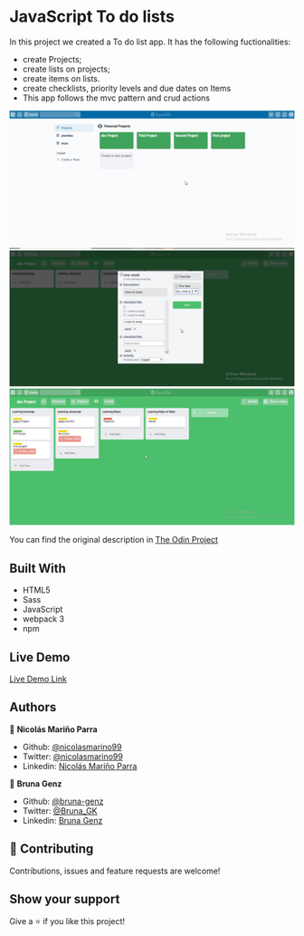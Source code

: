 # JavaScript To do lists

In this project we created a To do list app. It has the following fuctionalities:
- create Projects;
- create lists on projects;
- create items on lists.
- create checklists, priority levels and due dates on Items
- This app follows the mvc pattern and crud actions

![screenshot](src/assets/images/SuperToDo1.jpg)
![screenshot](src/assets/images/SuperToDo2.jpg)
![screenshot](src/assets/images/SuperToDo3.jpg)

You can find the original description in [The Odin Project](https://www.theodinproject.com/courses/javascript)

## Built With

- HTML5 
- Sass
- JavaScript
- webpack 3
- npm

## Live Demo

[Live Demo Link]()


## Authors

:man: **Nicolás Mariño Parra**

- Github: [@nicolasmarino99](https://github.com/nicolasmarino99)
- Twitter: [@nicolasmarino99](https://twitter.com/nicolasmarino99)
- Linkedin: [Nicolás Mariño Parra](https://www.linkedin.com/in/nicol%C3%A1s-mari%C3%B1o-parra-45a707177/)

:woman: **Bruna Genz**

- Github: [@bruna-genz](https://github.com/bruna-genz)
- Twitter: [@Bruna_GK](https://twitter.com/Bruna_GK)
- Linkedin: [Bruna Genz](https://www.linkedin.com/in/brunagenz/)

## 🤝 Contributing

Contributions, issues and feature requests are welcome!

## Show your support

Give a ⭐️ if you like this project!
